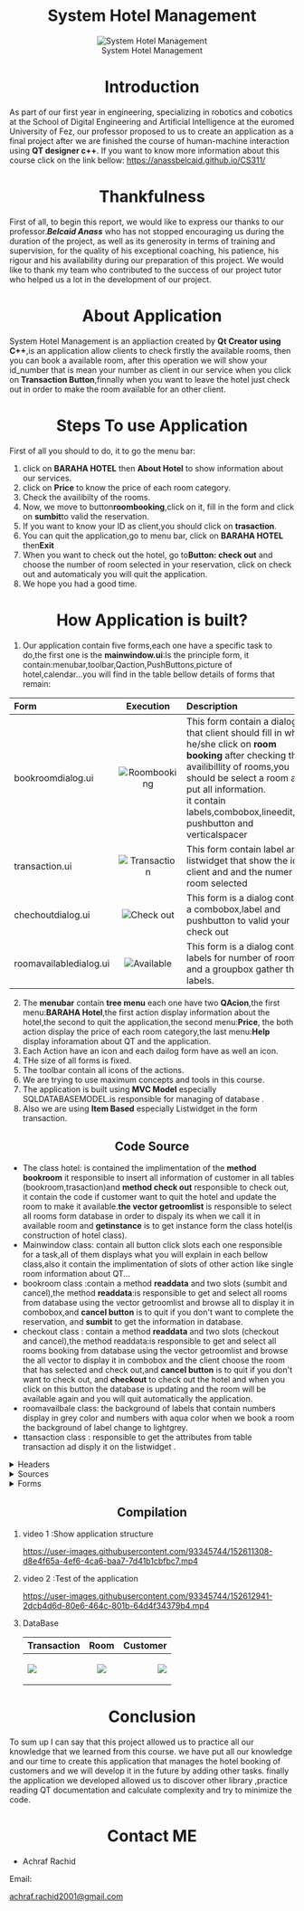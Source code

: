 <h1 align="center">System Hotel Management</h1>
<p align="center"> <img src="mainwindow.png" title="System Hotel Management "><br>System Hotel Management</p>


<h1 align="center">Introduction</h1>

As part of our first year in engineering, specializing in robotics and cobotics at the School of Digital Engineering and Artificial Intelligence at the euromed University of Fez, our professor proposed to us to create an application as a final project after we are finished the course of human-machine interaction using **QT designer c++**.
If you want to know more information about this course click on the link bellow:
<https://anassbelcaid.github.io/CS311/>
<h1 align="center">Thankfulness</h1>

First of all, to begin this report, we would like to express our thanks to
our professor.***Belcaid Anass*** who has not stopped encouraging us during the
duration of the project, as well as its generosity in terms of training and supervision,
for the quality of his exceptional coaching, his patience, his rigour and his
availability during our preparation of this project.
We would like to thank my team who contributed to the success of our project
tutor who helped us a lot in the development of our project.

<h1 align="center">About Application</h1>

System Hotel Management is an appliaction created by **Qt Creator using C++**,is an application allow clients to check firstly the available rooms, then you can book a available room, after this operation we will show your id_number that is mean your number as client in our service when you click on **Transaction Button**,finnally when you want to leave the hotel just check out in order to make the room available for an other client.

<h1 align="center">Steps To use Application</h1>

First of all you should to do, it to go the menu bar:
1. click on **BARAHA HOTEL** then **About Hotel** to show information about our services.
2. click on **Price** to know the price of each room category.
3.  Check the availibilty of the rooms.
4.  Now, we move to button**roombooking**,click on it, fill in the form and click on **sumbit**to valid the reservation.
5.  If you want to know your ID as client,you should click on **trasaction**.
6.  You can quit the application,go to menu bar, click on **BARAHA HOTEL** then**Exit** 
7.  When you want to check out the hotel, go to**Button: check out** and choose the number of room selected in your reservation, click on check out and automaticaly you will quit the application.
8.  We hope you had a good time. 



<h1 align="center">How Application is built?</h1>

1. Our application contain five forms,each one have a specific task to do,the first one is the **mainwindow.ui**:Is the principle form, it contain:menubar,toolbar,Qaction,PushButtons,picture of hotel,calendar...you will find in the table bellow details of forms that remain:

| Form        | Execution   | Description   |
| :---        |    :----:   | :---          |
| bookroomdialog.ui      | <p> <img src="roombook.png" title="Roombooking"></p>       | This form contain a dialog that client should fill in when he/she click on **room booking** after checking the availibillity of rooms,you should be select a room and put all information.<br>it contain labels,combobox,lineedit,two pushbutton and verticalspacer   |
| transaction.ui   | <p> <img src="transaction.png" title="Transaction"></p>        | This form contain label and a listwidget that show the id of client and and the numer of room selected       |
| chechoutdialog.ui   | <p> <img src="chechout.png" title="Check out"></p>          | This form is a dialog contain a combobox,label and pushbutton to valid your check out      |
| roomavailabledialog.ui   | <p> <img src="available.png" title="Available"></p>          | This form is a dialog contain labels for number of rooms and a groupbox gather this labels.        |


2. The **menubar** contain **tree menu** each one have two **QAcion**,the first menu:**BARAHA Hotel**,the first action display information about the hotel,the second to quit the application,the second menu:**Price**, the both action display the price of each room category,the last menu:**Help** display inforamation about QT and the application.
3. Each Action have an icon and each dailog form have as well an icon.
4. THe size of all forms is fixed.
5. The toolbar contain all icons of the actions.
6. We are trying to use maximum concepts and tools in this course.
7. The application is built using **MVC Model** especially SQLDATABASEMODEL.is responsible for managing of database .
8. Also we are using **Item Based** especially Listwidget in the form transaction.



<h2 align="center">Code Source</h2>

* The class hotel: is contained the implimentation of the **method bookroom** it responsible to insert all information of customer in all tables (bookroom,trasaction)and **method check out** responsible to check out, it contain the code if customer want to quit the hotel and update the room to make it available.**the vector getroomlist** is responsible to select  all rooms form database in order to dispaly its when we call it in available room and **getinstance** is to get instance form the class hotel(is construction of hotel class).
* Mainwindow class: contain all button click slots each one responsible for a task,all of them displays what you will explain in each bellow class,also it contain the implimentation of slots of other action like single room information about QT... 
* bookroom class :contain a method **readdata** and two slots (sumbit and cancel),the method **readdata**:is responsible to get and select all rooms from database using the vector getroomlist and browse all to display it in combobox,and **cancel button** is to quit if you don't want to complete the reservation, and **sumbit** to get the information in database.
* checkout class : contain a method **readdata** and two slots (checkout and cancel),the method readdata:is responsible to get and select all rooms booking from database using the vector getroomlist and browse the all vector to display it in combobox and the client choose the room that has selected and check out,and **cancel button** is to quit if you don't want to check out, and **checkout** to check out the hotel and when you click on this button the database is updating and the room will be available again and you will quit automatically the application. 
* roomavailbale class: the background of labels that contain numbers display in grey color and numbers with aqua color when we book a room the background of label change to lightgrey.
* ttansaction class : responsible to get the attributes from table transaction ad disply it on the listwidget .
<details>
<summary>Headers</summary>
<br>
 
<details>
<summary>bookroomdialog.h</summary>
<br>
 
```
#ifndef BOOKROOMDIALOG_H
#define BOOKROOMDIALOG_H
#include <QDialog>
#include <QtDebug>
#include <QSqlDatabase>
#include <QSqlDriver>
#include <QSqlError>
#include <QSqlQuery>
#include <QFile>
#include <vector>
#include <QMessageBox>

#include "hotel.h"

namespace Ui {
class BookRoomDialog;
}

class BookRoomDialog : public QDialog
{
    Q_OBJECT

public:
    explicit BookRoomDialog(QWidget *parent = nullptr);
    ~BookRoomDialog();
    void readData();

    QString getname()const;
    int combobox()const;
    QString getaddres()const;
    QString getphone()const; 

private slots:
    void on_btnCancel_clicked();
    void on_btnSubmit_clicked();

private:
    Ui::BookRoomDialog *ui;

};

#endif // BOOKROOMDIALOG_H

```
</details>

<details>
<summary>checkoutdialog.h</summary>
<br>
 
```
#ifndef CHECKOUTDIALOG_H
#define CHECKOUTDIALOG_H

#include <QDialog>
#include <QDebug>
#include <QSqlQuery>
#include <QFile>
#include <QSqlDatabase>
#include <QSqlError>
#include <hotel.h>
#include <QMessageBox>

namespace Ui {
class CheckOutDialog;
}

class CheckOutDialog : public QDialog
{
    Q_OBJECT

public:
    explicit CheckOutDialog(QWidget *parent = nullptr);
    ~CheckOutDialog();
    void readData();
    //int box()const;


private slots:
    void on_btnCancel_clicked();
    void on_btnCheckout_clicked();
private:
    Ui::CheckOutDialog *ui;
};

#endif // CHECKOUTDIALOG_H
 
```
</details>
  
  
<details>
<summary>roomavailabledailog.h></summary>
<br>
 
```
#ifndef ROOMAVAILABLEWINDOW_H
#define ROOMAVAILABLEWINDOW_H
#include <QDialog>
#include <QDebug>
#include <hotel.h>

namespace Ui {
class RoomAvailableDialog;
}

class RoomAvailableDialog : public QDialog
{
    Q_OBJECT

public:
    explicit RoomAvailableDialog(QWidget *parent = nullptr);
    ~RoomAvailableDialog();
    void readData();

    QString groupBox()const;
private slots:
    void on_pushButton_clicked();

private:
    Ui::RoomAvailableDialog *ui;
};
#endif // ROOMAVAILABLEWINDOW_H
 
```
</details> 
  
<details>
<summary>transaction.h</summary>
<br>
 
```
#ifndef TRANSACTION_H
#define TRANSACTION_H
#include <QSqlDatabase>
#include <QSqlDriver>
#include <QSqlError>
#include <QSqlQuery>
#include <QFile>
#include <QDebug>
#include <QSqlTableModel>
#include <QDialog>

namespace Ui {
class transaction;
}

class transaction : public QDialog
{
    Q_OBJECT

public:
    explicit transaction(QWidget *parent = nullptr);
    void readData();
    ~transaction();

private:
    Ui::transaction *ui;
};
#endif // TRANSACTION_H
 
```
</details> 
  
  
<details>
<summary>hotel.h</summary>
<br>
 
```
#ifndef HOTEL_H
#define HOTEL_H

#include <QDialog>
#include <QDebug>
#include <QSqlQuery>
#include <QFile>
#include <QSqlDatabase>
#include <QSqlError>
#include<vector>

class Hotel
{
private:
    Hotel(){}
    Hotel(Hotel const &){}
    static Hotel * instance;
    void updateHotelData(int room); //update DB & Vector

public:
    int BookRoom(int roomno, QString name, QString contactno, QString govid, QString address);
    int CheckOut(int roomno);
    std::vector<int> RoomAvailability();
    std::vector<int> getRoomList(QString);  //return vector
    static Hotel* getInstance();

};

#endif // HOTEL_H
 
```
</details> 
  
<details>
<summary>mainwindow.h</summary>
<br>
 
```
#ifndef MAINWINDOW_H
#define MAINWINDOW_H

#include <QMainWindow>
#include "bookroomdialog.h"
#include "checkoutdialog.h"
#include "roomavailabledialog.h"
#include "transaction.h"

namespace Ui {
class MainWindow;
}

class MainWindow : public QMainWindow
{
    Q_OBJECT

private:
    RoomAvailableDialog * ptrRoomAvailableDlg;
    CheckOutDialog * ptrCheckOutDlg;
    BookRoomDialog * ptrRoomBookingDlg;
    transaction * ptrTransaction;

public:
    explicit MainWindow(QWidget *parent = nullptr);
    ~MainWindow();

private slots:
    void on_btnRoomBooking_clicked();
    void on_btnRoomCheckout_clicked();
    void on_btnCheckAvailability_clicked();
    void on_bntTransaction_clicked();
    void on_actionAbout_Application_triggered();

    void on_actionAbout_QT_triggered();

    void on_actionInformation_BARAHA_Hotel_triggered();

    void on_actionExit_triggered();

    void on_actionSingle_room_triggered();

    void on_actionDouble_room_triggered();

private:
    Ui::MainWindow *ui;
};

#endif // MAINWINDOW_H
 
```
</details> 
  
</details>

<details>
<summary>Sources</summary>
<br>
 
<details>
<summary>bookroomdialog.cpp</summary>
<br>
 
```
#include "bookroomdialog.h"
#include "ui_bookroomdialog.h"

BookRoomDialog::BookRoomDialog(QWidget *parent) :
    QDialog(parent),
    ui(new Ui::BookRoomDialog)
{
    ui->setupUi(this);
    this->setWindowTitle("Booking a room");
    this->setFixedSize(500,500);
    this->setWindowIcon(QIcon(":/booking_room.jpg"));

}

void BookRoomDialog:: readData()
{
    qDebug()<<"BookRoomDialog:readData";
    std::vector<int>rooms = Hotel::getInstance()->getRoomList("y");
    this->ui->cmbRoomList->clear();

    for(std::vector<int>::iterator it = rooms.begin(); it!=rooms.end(); it++ )
    {
        this->ui->cmbRoomList->addItem(QString::number(*it));
    }
}

BookRoomDialog::~BookRoomDialog()
{
    delete ui;
}

void BookRoomDialog::on_btnCancel_clicked()
{
    this->hide();
}

void BookRoomDialog::on_btnSubmit_clicked()
{
    //call hotel's book room
    int  roomno = ui->cmbRoomList->currentText().toInt();
    QString name = ui->txtName->text();
    QString contactno = ui->txtContactNumber->text();
    QString address = ui->txtAddress->toPlainText();
    QString govtid = ui->txtIdProof->text();


  //  query.prepare("insert into cppbuzz_customer (name, mobileno, govtid, address) values ('" + name + "','" + contactno + "','" + govtid + "','" + address + "')");


    if(roomno < 1)
    {
            QMessageBox::information(
            this,
            tr("Warning!"),
            tr("We are sold out. No room is available") );
            return;
     }

    int ret = Hotel::getInstance()->BookRoom(roomno, name, contactno, govtid, address);

    QString msg = "";
    ret==0?msg="Success!":"Failure!";

    this->hide();

    if(ret == 0)
    {
        QMessageBox::information(
        this,
        tr("Success!"),
        tr("Room has been booked! Please ask for Govt. Id from customer") );
    }
}

//QString BookRoomDialog::getname() const{
//    return ui->txtName->text();

//}

//QString BookRoomDialog::getphone() const{
//    return ui->txtContactNumber->text();


//}

//int BookRoomDialog::combobox() const{
//    return ui->cmbRoomList->currentText().toInt();


//}
//QString BookRoomDialog::getaddres() const{
//    return ui->txtAddress->toPlainText();

//}
 
```
</details>

  
<details>
<summary>checkoutdialog.cpp</summary>
<br>
 
```
#include "checkoutdialog.h"
#include "ui_checkoutdialog.h"
#include "QDebug"

CheckOutDialog::CheckOutDialog(QWidget *parent) :
    QDialog(parent),
    ui(new Ui::CheckOutDialog)
{
    ui->setupUi(this);
    this->setWindowTitle("Check out");
    this->setFixedSize(300,300);
    this->setWindowIcon(QIcon(":/check-out.jpg"));
    qDebug()<<"in constructor of CheckOutDialog";
}



void CheckOutDialog::readData()
{
    std::vector<int>rooms = Hotel::getInstance()->getRoomList("n");
    this->ui->comboBox->clear();

    char flag = 0;
    for(std::vector<int>::iterator it = rooms.begin(); it!=rooms.end(); it++ )
    {
        this->ui->comboBox->addItem(QString::number(*it));
        flag = 1;
    }

    if(flag==1) this->ui->btnCheckout->setEnabled(true);

}
CheckOutDialog::~CheckOutDialog()
{
    delete ui;
}

void CheckOutDialog::on_btnCancel_clicked()
{
    this->show();
}

void CheckOutDialog::on_btnCheckout_clicked()
{

    //call hotels's checkout
    int  roomno = ui->comboBox->currentText().toInt();

    if(roomno < 1)
    {
            QMessageBox::information(
            this,
            tr("Warning!"),
            tr("No room to Check out") );
            return;
     }
    int ret = Hotel::getInstance()->CheckOut(roomno);

    QString msg = "";
    ret==0?msg="Success!":"Failure!";

    this->hide();

    if(ret == 0)
    {
        QMessageBox::information(
        this,
        tr("Success!"),
        tr("Room has been Check-out! Say thank you to Customer") );
    }
}


//int CheckOutDialog::box() const{
//    return ui->comboBox->currentText().toInt();

//}
 
```
</details>
  
<details>
<summary>roomavailabledialog.cpp</summary>
<br>
 
```
#include "roomavailabledialog.h"
#include "ui_roomavailabledialog.h"
#include <QDebug>

RoomAvailableDialog::RoomAvailableDialog(QWidget *parent) :
    QDialog(parent),
    ui(new Ui::RoomAvailableDialog)
{
    ui->setupUi(this);
    this->setFixedSize(380,200);
    this->setWindowTitle("Available room");
    qDebug()<<"In RoomAvailableDialog()";
    //this->setWindowIcon(QIcon(":/available.jpg"));


}

void RoomAvailableDialog::readData()
{
    qDebug()<<"in readData()";

    std::vector<int>rooms = Hotel::getInstance()->getRoomList("y");
    ui->lblinfo->setStyleSheet("QLabel { background-color : grey; color : aqua; }");

    std::vector<int>temprooms =  {101, 102, 103, 104, 105, 201, 202, 203, 204, 205};

    //set default color to all
    for(std::vector<int>::iterator it = temprooms.begin(); it!=temprooms.end(); it++ )
    {
        //Put logic to change color of Labels
        QString lblname = "lbl" + QString::number(*it);
        QLabel * ptr = this->findChild<QLabel*>(lblname);

        if(ptr)
        {
            ptr->setStyleSheet("QLabel { background-color : lightgrey; color : aqua; }");
        }

    }

    for(std::vector<int>::iterator it = rooms.begin(); it!=rooms.end(); it++ )
    {
        //Put logic to change color of Labels
        QString lblname = "lbl" + QString::number(*it);
        QLabel * ptr = this->findChild<QLabel*>(lblname);

        if(ptr)
        {
            //pLabel->setStyleSheet("QLabel { background-color : red; color : blue; }");

            ptr->setStyleSheet("QLabel { background-color : grey; color : aqua; }");
        }

    }
}

RoomAvailableDialog::~RoomAvailableDialog()
{
    qDebug()<<"Deleting RoomAvailableDialog";
    delete ui;
}

QString RoomAvailableDialog::groupBox()const{
        return ui->lbl101->text();
        return ui->lbl102->text();
        return ui->lbl103->text();
        return ui->lbl104->text();
        return ui->lbl105->text();
        return ui->lbl201->text();
        return ui->lbl202->text();
        return ui->lbl203->text();
        return ui->lbl204->text();
        return ui->lbl205->text();



}
void RoomAvailableDialog::on_pushButton_clicked()
{
    this->hide();
}
  
```
</details> 
  
<details>
<summary>transaction.cpp</summary>
<br>
 
```
#include "transaction.h"
#include "ui_transaction.h"

transaction::transaction(QWidget *parent) :
    QDialog(parent),
    ui(new Ui::transaction)
{
    ui->setupUi(this);
    this->setFixedSize(320,180);
    this->setWindowTitle("Transaction ");
   this->setWindowIcon(QIcon(":/transaction-icon.jpg"));

}
void transaction::readData()
{
    QSqlDatabase Database = QSqlDatabase::addDatabase("QSQLITE");
    Database.setDatabaseName("C:\\Users\\Hsaine\\Desktop\\Hotel_Management_in_QT (1)\\Hotel_Management_in_QT (1)\\data");
    if(QFile::exists("C:\\Users\\Hsaine\\Desktop\\Hotel_Management_in_QT (1)\\Hotel_Management_in_QT (1)\\data"))
        qDebug() << "DB file exist";
    else
       qDebug() << "DB file doesn't exists";

    if (!Database.open())
        qDebug() << Database.lastError().text();
    else
        qDebug() << "Database loaded successfull!";

    QSqlQuery query(Database);
    query.prepare("select * from cppbuzz_transaction");

    if(!query.exec())
        qDebug() << query.lastError().text() << query.lastQuery();
    else
        qDebug() << "Update was successful "<< query.lastQuery();


     while(query.next())
     {

         this->ui->lstWidget->addItem(query.value(0).toString() +"************************"+ query.value(1).toString() +"****************"+ query.value(2).toString());
         qDebug() << query.value(0).toString() << " " << query.value(1).toString() << query.value(2).toString();
     }

     Database.close();
}
transaction::~transaction()
{
    delete ui;
}
  
```
</details>  
  
<details>
<summary>hotel.cpp</summary>
<br>
 
```
#include "hotel.h"
#include "QDebug"
#include<QMessageBox>
#include <checkoutdialog.h>

Hotel* Hotel::instance = nullptr;
int Hotel::CheckOut(int roomno)
{
    qDebug()<<"in CheckOut for room no : " << roomno;
    //**** update DB **********

    QSqlDatabase Database = QSqlDatabase::addDatabase("QSQLITE");
    Database.setDatabaseName("C:\\Users\\Hsaine\\Desktop\\Hotel_Management_in_QT (1)\\Hotel_Management_in_QT (1)\\data");
    if(QFile::exists("C:\\Users\\Hsaine\\Desktop\\Hotel_Management_in_QT (1)\\Hotel_Management_in_QT (1)\\data"))
        qDebug() << "DB file exist";
    else
       qDebug() << "DB file doesn't exists";

    if (!Database.open())
        qDebug() << Database.lastError().text();
    else
        qDebug() << "Database loaded successfull!";

    QSqlQuery query(Database);
    query.prepare("update cppbuzz_room set available ='y' where number='" +QString::number(roomno)+ "'");

    if(!query.exec())
        qDebug() << query.lastError().text() << query.lastQuery();
    else
        qDebug() << "Update was successful "<< query.lastQuery();


    Database.close();
    //getRoomList();
    CheckOut(roomno);
    return 0;
}

int Hotel::BookRoom(int roomno, QString name, QString contactno, QString govtid, QString address)
{
    qDebug() << "in BookRoom for room no : "<< roomno;

    //**** update DB **********


    QSqlDatabase Database = QSqlDatabase::addDatabase("QSQLITE");
    Database.setDatabaseName("C:\\Users\\Hsaine\\Desktop\\Hotel_Management_in_QT (1)\\Hotel_Management_in_QT (1)\\data");
    if(QFile::exists("C:\\Users\\Hsaine\\Desktop\\Hotel_Management_in_QT (1)\\Hotel_Management_in_QT (1)\\data"))
        qDebug() << "DB file exist";
    else
       qDebug() << "DB file doesn't exists";

    if (!Database.open())
        qDebug() << Database.lastError().text();
    else
        qDebug() << "Database loaded successfull!";

   QSqlQuery query(Database);
 //query.prepare("insert into cppbuzz_room (number) values ('"+QString::number(roomno)+ "')");

    if(!query.exec())
        qDebug() << query.lastError().text() << query.lastQuery();
    //prepare hotel room query
    query.prepare("update cppbuzz_room set available ='n' where number='" +QString::number(roomno)+ "'");
    if(!query.exec())
        qDebug() << query.lastError().text() << query.lastQuery();
    else
        qDebug() << "Update was successful "<< query.lastQuery();

    //prepare customer query
    query.clear();
    query.prepare("insert into cppbuzz_customer (name, mobileno, govtid, address) values ('" + name + "','" + contactno + "','" + govtid + "','" + address + "')");
    QString customer_id;
    if(!query.exec())
        qDebug() << query.lastError().text() << query.lastQuery();
    else
    {
        qDebug() << "Update was successful "<< query.lastQuery();
        customer_id = query.lastInsertId().toString();
        qDebug() <<"Last Inserted Id is  : "<< customer_id;
    }

    //prepare transaction query
    query.clear();
    query.prepare("insert into cppbuzz_transaction (room, customer_id) values ('" + QString::number(roomno) + "','" + customer_id + "')");
    if(!query.exec())
        qDebug() << query.lastError().text() << query.lastQuery();
    else
    {
        qDebug() <<"Update was successful "<< query.lastQuery();
        qDebug() <<"Last Inserted Id is  : "<<query.lastInsertId().toString();
    }




    Database.close();
    //getRoomList();
    return 0;
}

std::vector<int> Hotel::getRoomList(QString flag = "y")
{
        std::vector<int> rooms;
        //if(availableRooms.empty())
        QSqlDatabase Database = QSqlDatabase::addDatabase("QSQLITE");
        Database.setDatabaseName("C:\\Users\\Hsaine\\Desktop\\Hotel_Management_in_QT (1)\\Hotel_Management_in_QT (1)\\data");
        if(QFile::exists("C:\\Users\\Hsaine\\Desktop\\Hotel_Management_in_QT (1)\\Hotel_Management_in_QT (1)\\data"))
            qDebug() << "DB file exist";
        else
           qDebug() << "DB file doesn't exists";

        if (!Database.open())
            qDebug() << Database.lastError().text();
        else
            qDebug() << "Database loaded successfull!";

        QSqlQuery query(Database);
        query.prepare("select number from cppbuzz_room where available = '" + flag + "'");

        if(!query.exec())
            qDebug() << query.lastError().text() << query.lastQuery();
        else
            qDebug() << "Fetch was successful";

        while(query.next())
        {
            QString record = query.value(0).toString();
            rooms.push_back(record.toInt());
            qDebug()<<"Line is : "<<record;
        }

        Database.close();
        return rooms;
}

Hotel *Hotel::getInstance()
{
    if(instance == nullptr)
        instance = new Hotel();
    return instance;
}
  
```
</details>  
  
  
<details>
<summary>mainwindow.cpp</summary>
<br>
 
```
#include "mainwindow.h"
#include "ui_mainwindow.h"
#include<QDebug>

MainWindow::MainWindow(QWidget *parent) :
    QMainWindow(parent),
    ui(new Ui::MainWindow)
{
    ui->setupUi(this);
    this->setFixedSize(1000,1000);

    ptrRoomAvailableDlg = new RoomAvailableDialog(this);
    ptrCheckOutDlg = new CheckOutDialog(this);
    ptrRoomBookingDlg = new BookRoomDialog(this);
    ptrTransaction = new transaction(this);

    QPixmap pm(":/booking.jfif"); // <- path to image file
    ui->imgLabel->setPixmap(pm);
    ui->imgLabel->setScaledContents(true);
    this->setWindowTitle("Booking Hotel");   //title of the application
    this->setWindowIcon(QIcon(":/booking.jfif"));
}

MainWindow::~MainWindow()
{
    qDebug()<<"MainWindow: Deleting";
    delete ui;
    delete ptrRoomBookingDlg;
    delete ptrCheckOutDlg;
    delete ptrRoomAvailableDlg;
    delete ptrTransaction;
}

void MainWindow::on_btnRoomBooking_clicked()
{
    //create the dialog
//    BookRoomDialog D;
//    D.setModal(false);
//    //exécuter le dialogue
//    auto reply = D.exec();


//        if(reply == BookRoomDialog::Accepted)

    qDebug() <<this->metaObject()->className()<< ": In Room Booking";
    ptrRoomBookingDlg->readData();
    ptrRoomBookingDlg->show();

    if(ptrRoomBookingDlg->isVisible())
        qDebug()<<"New Window is visible";
    else
        qDebug()<<"New Window is not visible";
   // BookRoom();
}

void MainWindow::on_btnRoomCheckout_clicked()
{
    //create the dialog
//    CheckOutDialog D1;
//    D1.setModal(false);
//    auto reply1 = D1.exec();


//        if(reply1 == CheckOutDialog::Accepted)

    qDebug() <<this->metaObject()->className()<< ": In Room Checkout";
    ptrCheckOutDlg->readData();
    ptrCheckOutDlg->show();
}

void MainWindow::on_btnCheckAvailability_clicked()
{

    //create the dialog
//    RoomAvailableDialog D2;
//    D2.setModal(false);
//    auto reply2 = D2.exec();


//        if(reply2 == RoomAvailableDialog::Accepted)

    qDebug() <<this->metaObject()->className()<< ": In Check Availability";
    ptrRoomAvailableDlg->readData();
    ptrRoomAvailableDlg->show();
}

void MainWindow::on_bntTransaction_clicked()
{
    ptrTransaction->readData();
    ptrTransaction->show();
}

void MainWindow::on_actionAbout_Application_triggered()
{
    QMessageBox::about(this, "About Application","System Hotel Management is an appliaction "
"created by Qt Creator using C++,"
"is an application allow clients to"
" check the available of rooms "
"then you can book a room available,"
"after this operation we will show your"
" id_number that is mean your number as client in our service "
"when you click on Transaction Button,finnally when you want to "
"leave the hotel just check out for make the room available for other client.");
}


void MainWindow::on_actionAbout_QT_triggered()
{
    QMessageBox::aboutQt(this, "About QT");

}


void MainWindow::on_actionInformation_BARAHA_Hotel_triggered()
{
    QMessageBox::about(this, "About BARAHA HOTEL","Welcome to BARAHA HOTEL Is Hotel 3 Stars,the rooms from 101 to "
"105 are single rooms and the rooms from 201 to 205  are double.");

}


void MainWindow::on_actionExit_triggered()
{
    auto reply =QMessageBox::question(this,"Exit","Do you really want to quit our interface!");
    if(reply==QMessageBox::Yes){
        qApp->exit();
    }
}


void MainWindow::on_actionSingle_room_triggered()
{

    QMessageBox::about(this, "Single Room","2000$");
}


void MainWindow::on_actionDouble_room_triggered()
{
    QMessageBox::about(this, "Double Room","1500$");

}

 
    
```
</details>   
  
 
<details>
<summary>main.cpp</summary>
<br>
 
```
#include "mainwindow.h"
#include <QApplication>

int main(int argc, char *argv[])
{
    QApplication a(argc, argv);
    MainWindow w;
    w.show();
    return a.exec();
}
 
```
</details>    
  
</details>


<details>
<summary>Forms</summary>
<br>

<details>
<summary>bookroomdailog.ui</summary>
<br>
 
```
  
<?xml version="1.0" encoding="UTF-8"?>
<ui version="4.0">
 <class>BookRoomDialog</class>
 <widget class="QDialog" name="BookRoomDialog">
  <property name="windowModality">
   <enum>Qt::WindowModal</enum>
  </property>
  <property name="geometry">
   <rect>
    <x>0</x>
    <y>0</y>
    <width>783</width>
    <height>454</height>
   </rect>
  </property>
  <property name="windowTitle">
   <string>Booka a Room</string>
  </property>
  <widget class="QWidget" name="layoutWidget">
   <property name="geometry">
    <rect>
     <x>50</x>
     <y>30</y>
     <width>352</width>
     <height>376</height>
    </rect>
   </property>
   <layout class="QGridLayout" name="gridLayout">
    <item row="0" column="0">
     <widget class="QLabel" name="label">
      <property name="font">
       <font>
        <pointsize>12</pointsize>
       </font>
      </property>
      <property name="text">
       <string>Select Room</string>
      </property>
     </widget>
    </item>
    <item row="0" column="1">
     <widget class="QComboBox" name="cmbRoomList">
      <item>
       <property name="text">
        <string>101</string>
       </property>
      </item>
      <item>
       <property name="text">
        <string>102</string>
       </property>
      </item>
      <item>
       <property name="text">
        <string>103</string>
       </property>
      </item>
      <item>
       <property name="text">
        <string>104</string>
       </property>
      </item>
      <item>
       <property name="text">
        <string>105</string>
       </property>
      </item>
      <item>
       <property name="text">
        <string>201</string>
       </property>
      </item>
      <item>
       <property name="text">
        <string>202</string>
       </property>
      </item>
      <item>
       <property name="text">
        <string>203</string>
       </property>
      </item>
      <item>
       <property name="text">
        <string>204</string>
       </property>
      </item>
      <item>
       <property name="text">
        <string>205</string>
       </property>
      </item>
     </widget>
    </item>
    <item row="1" column="0">
     <widget class="QLabel" name="label_2">
      <property name="font">
       <font>
        <pointsize>12</pointsize>
       </font>
      </property>
      <property name="text">
       <string>Name</string>
      </property>
     </widget>
    </item>
    <item row="1" column="1">
     <widget class="QLineEdit" name="txtName"/>
    </item>
    <item row="2" column="0">
     <widget class="QLabel" name="label_3">
      <property name="font">
       <font>
        <pointsize>12</pointsize>
       </font>
      </property>
      <property name="text">
       <string>Contact No</string>
      </property>
     </widget>
    </item>
    <item row="2" column="1">
     <widget class="QLineEdit" name="txtContactNumber"/>
    </item>
    <item row="3" column="0">
     <widget class="QLabel" name="label_5">
      <property name="font">
       <font>
        <pointsize>12</pointsize>
       </font>
      </property>
      <property name="text">
       <string>Id Proof</string>
      </property>
     </widget>
    </item>
    <item row="3" column="1">
     <widget class="QLineEdit" name="txtIdProof"/>
    </item>
    <item row="4" column="0">
     <widget class="QLabel" name="label_4">
      <property name="font">
       <font>
        <pointsize>12</pointsize>
       </font>
      </property>
      <property name="text">
       <string>Address</string>
      </property>
     </widget>
    </item>
    <item row="4" column="1">
     <widget class="QTextEdit" name="txtAddress"/>
    </item>
    <item row="5" column="1">
     <spacer name="verticalSpacer">
      <property name="orientation">
       <enum>Qt::Vertical</enum>
      </property>
      <property name="sizeHint" stdset="0">
       <size>
        <width>20</width>
        <height>40</height>
       </size>
      </property>
     </spacer>
    </item>
    <item row="6" column="0" colspan="2">
     <layout class="QHBoxLayout" name="horizontalLayout">
      <item>
       <spacer name="horizontalSpacer">
        <property name="orientation">
         <enum>Qt::Horizontal</enum>
        </property>
        <property name="sizeHint" stdset="0">
         <size>
          <width>40</width>
          <height>20</height>
         </size>
        </property>
       </spacer>
      </item>
      <item>
       <widget class="QPushButton" name="btnCancel">
        <property name="font">
         <font>
          <pointsize>10</pointsize>
         </font>
        </property>
        <property name="text">
         <string>Cancel</string>
        </property>
       </widget>
      </item>
      <item>
       <widget class="QPushButton" name="btnSubmit">
        <property name="font">
         <font>
          <pointsize>10</pointsize>
         </font>
        </property>
        <property name="text">
         <string>Submit</string>
        </property>
       </widget>
      </item>
     </layout>
    </item>
   </layout>
  </widget>
 </widget>
 <resources/>
 <connections>
  <connection>
   <sender>btnSubmit</sender>
   <signal>clicked()</signal>
   <receiver>BookRoomDialog</receiver>
   <slot>accept()</slot>
   <hints>
    <hint type="sourcelabel">
     <x>136</x>
     <y>230</y>
    </hint>
    <hint type="destinationlabel">
     <x>151</x>
     <y>235</y>
    </hint>
   </hints>
  </connection>
  <connection>
   <sender>btnCancel</sender>
   <signal>clicked()</signal>
   <receiver>BookRoomDialog</receiver>
   <slot>reject()</slot>
   <hints>
    <hint type="sourcelabel">
     <x>249</x>
     <y>212</y>
    </hint>
    <hint type="destinationlabel">
     <x>297</x>
     <y>208</y>
    </hint>
   </hints>
  </connection>
 </connections>
</ui>
  
```
</details> 

<details>
<summary>checkoutdailog.ui</summary>
<br>
 
```
 
<?xml version="1.0" encoding="UTF-8"?>
<ui version="4.0">
 <class>CheckOutDialog</class>
 <widget class="QDialog" name="CheckOutDialog">
  <property name="windowModality">
   <enum>Qt::WindowModal</enum>
  </property>
  <property name="geometry">
   <rect>
    <x>0</x>
    <y>0</y>
    <width>320</width>
    <height>128</height>
   </rect>
  </property>
  <property name="windowTitle">
   <string>Check Out</string>
  </property>
  <widget class="QComboBox" name="comboBox">
   <property name="geometry">
    <rect>
     <x>160</x>
     <y>30</y>
     <width>69</width>
     <height>22</height>
    </rect>
   </property>
   <property name="font">
    <font>
     <pointsize>12</pointsize>
    </font>
   </property>
   <item>
    <property name="text">
     <string>101</string>
    </property>
   </item>
  </widget>
  <widget class="QLabel" name="label">
   <property name="geometry">
    <rect>
     <x>60</x>
     <y>30</y>
     <width>91</width>
     <height>21</height>
    </rect>
   </property>
   <property name="font">
    <font>
     <pointsize>12</pointsize>
    </font>
   </property>
   <property name="text">
    <string>Select Room</string>
   </property>
  </widget>
  <widget class="QPushButton" name="btnCheckout">
   <property name="geometry">
    <rect>
     <x>80</x>
     <y>80</y>
     <width>70</width>
     <height>25</height>
    </rect>
   </property>
   <property name="font">
    <font>
     <pointsize>10</pointsize>
    </font>
   </property>
   <property name="text">
    <string>Check Out</string>
   </property>
  </widget>
  <widget class="QPushButton" name="btnCancel">
   <property name="geometry">
    <rect>
     <x>160</x>
     <y>80</y>
     <width>70</width>
     <height>25</height>
    </rect>
   </property>
   <property name="font">
    <font>
     <pointsize>10</pointsize>
    </font>
   </property>
   <property name="text">
    <string>Cancel</string>
   </property>
  </widget>
 </widget>
 <resources/>
 <connections>
  <connection>
   <sender>btnCancel</sender>
   <signal>clicked()</signal>
   <receiver>CheckOutDialog</receiver>
   <slot>reject()</slot>
   <hints>
    <hint type="sourcelabel">
     <x>228</x>
     <y>93</y>
    </hint>
    <hint type="destinationlabel">
     <x>279</x>
     <y>83</y>
    </hint>
   </hints>
  </connection>
 </connections>
</ui>

  
```
</details>  
  
<details>
<summary>roomavailabledialog.ui</summary>
<br>
 
```
<?xml version="1.0" encoding="UTF-8"?>
<ui version="4.0">
 <class>RoomAvailableDialog</class>
 <widget class="QDialog" name="RoomAvailableDialog">
  <property name="windowModality">
   <enum>Qt::WindowModal</enum>
  </property>
  <property name="enabled">
   <bool>false</bool>
  </property>
  <property name="geometry">
   <rect>
    <x>0</x>
    <y>0</y>
    <width>380</width>
    <height>200</height>
   </rect>
  </property>
  <property name="windowTitle">
   <string>Available Rooms</string>
  </property>
  <property name="autoFillBackground">
   <bool>true</bool>
  </property>
  <widget class="QGroupBox" name="groupBox">
   <property name="geometry">
    <rect>
     <x>30</x>
     <y>20</y>
     <width>311</width>
     <height>151</height>
    </rect>
   </property>
   <property name="title">
    <string>Rooms Availability</string>
   </property>
   <widget class="QLabel" name="lbl101">
    <property name="geometry">
     <rect>
      <x>10</x>
      <y>30</y>
      <width>50</width>
      <height>50</height>
     </rect>
    </property>
    <property name="font">
     <font>
      <pointsize>12</pointsize>
      <weight>75</weight>
      <bold>true</bold>
     </font>
    </property>
    <property name="text">
     <string>101</string>
    </property>
    <property name="textFormat">
     <enum>Qt::RichText</enum>
    </property>
    <property name="scaledContents">
     <bool>true</bool>
    </property>
    <property name="alignment">
     <set>Qt::AlignCenter</set>
    </property>
   </widget>
   <widget class="QLabel" name="lbl102">
    <property name="geometry">
     <rect>
      <x>70</x>
      <y>30</y>
      <width>50</width>
      <height>50</height>
     </rect>
    </property>
    <property name="font">
     <font>
      <pointsize>12</pointsize>
      <weight>75</weight>
      <bold>true</bold>
     </font>
    </property>
    <property name="text">
     <string>102</string>
    </property>
    <property name="scaledContents">
     <bool>true</bool>
    </property>
    <property name="alignment">
     <set>Qt::AlignCenter</set>
    </property>
   </widget>
   <widget class="QLabel" name="lbl103">
    <property name="geometry">
     <rect>
      <x>130</x>
      <y>30</y>
      <width>50</width>
      <height>50</height>
     </rect>
    </property>
    <property name="font">
     <font>
      <pointsize>12</pointsize>
      <weight>75</weight>
      <bold>true</bold>
     </font>
    </property>
    <property name="text">
     <string>103</string>
    </property>
    <property name="scaledContents">
     <bool>true</bool>
    </property>
    <property name="alignment">
     <set>Qt::AlignCenter</set>
    </property>
   </widget>
   <widget class="QLabel" name="lbl104">
    <property name="geometry">
     <rect>
      <x>190</x>
      <y>30</y>
      <width>50</width>
      <height>50</height>
     </rect>
    </property>
    <property name="font">
     <font>
      <pointsize>12</pointsize>
      <weight>75</weight>
      <bold>true</bold>
     </font>
    </property>
    <property name="text">
     <string>104</string>
    </property>
    <property name="scaledContents">
     <bool>true</bool>
    </property>
    <property name="alignment">
     <set>Qt::AlignCenter</set>
    </property>
   </widget>
   <widget class="QLabel" name="lbl105">
    <property name="geometry">
     <rect>
      <x>250</x>
      <y>30</y>
      <width>50</width>
      <height>50</height>
     </rect>
    </property>
    <property name="font">
     <font>
      <pointsize>12</pointsize>
      <weight>75</weight>
      <bold>true</bold>
     </font>
    </property>
    <property name="text">
     <string>105</string>
    </property>
    <property name="scaledContents">
     <bool>true</bool>
    </property>
    <property name="alignment">
     <set>Qt::AlignCenter</set>
    </property>
   </widget>
   <widget class="QLabel" name="lbl204">
    <property name="geometry">
     <rect>
      <x>190</x>
      <y>90</y>
      <width>50</width>
      <height>50</height>
     </rect>
    </property>
    <property name="font">
     <font>
      <pointsize>12</pointsize>
      <weight>75</weight>
      <bold>true</bold>
     </font>
    </property>
    <property name="text">
     <string>204</string>
    </property>
    <property name="scaledContents">
     <bool>true</bool>
    </property>
    <property name="alignment">
     <set>Qt::AlignCenter</set>
    </property>
   </widget>
   <widget class="QLabel" name="lbl205">
    <property name="geometry">
     <rect>
      <x>250</x>
      <y>90</y>
      <width>50</width>
      <height>50</height>
     </rect>
    </property>
    <property name="font">
     <font>
      <pointsize>12</pointsize>
      <weight>75</weight>
      <bold>true</bold>
     </font>
    </property>
    <property name="text">
     <string>205</string>
    </property>
    <property name="scaledContents">
     <bool>true</bool>
    </property>
    <property name="alignment">
     <set>Qt::AlignCenter</set>
    </property>
   </widget>
   <widget class="QLabel" name="lbl203">
    <property name="geometry">
     <rect>
      <x>130</x>
      <y>90</y>
      <width>50</width>
      <height>50</height>
     </rect>
    </property>
    <property name="font">
     <font>
      <pointsize>12</pointsize>
      <weight>75</weight>
      <bold>true</bold>
     </font>
    </property>
    <property name="text">
     <string>203</string>
    </property>
    <property name="scaledContents">
     <bool>true</bool>
    </property>
    <property name="alignment">
     <set>Qt::AlignCenter</set>
    </property>
   </widget>
   <widget class="QLabel" name="lbl201">
    <property name="geometry">
     <rect>
      <x>10</x>
      <y>90</y>
      <width>50</width>
      <height>50</height>
     </rect>
    </property>
    <property name="font">
     <font>
      <pointsize>12</pointsize>
      <weight>75</weight>
      <bold>true</bold>
     </font>
    </property>
    <property name="text">
     <string>201</string>
    </property>
    <property name="scaledContents">
     <bool>true</bool>
    </property>
    <property name="alignment">
     <set>Qt::AlignCenter</set>
    </property>
   </widget>
   <widget class="QLabel" name="lbl202">
    <property name="geometry">
     <rect>
      <x>70</x>
      <y>90</y>
      <width>50</width>
      <height>50</height>
     </rect>
    </property>
    <property name="font">
     <font>
      <pointsize>12</pointsize>
      <weight>75</weight>
      <bold>true</bold>
     </font>
    </property>
    <property name="text">
     <string>202</string>
    </property>
    <property name="scaledContents">
     <bool>true</bool>
    </property>
    <property name="alignment">
     <set>Qt::AlignCenter</set>
    </property>
   </widget>
  </widget>
  <widget class="QLabel" name="lblinfo">
   <property name="geometry">
    <rect>
     <x>40</x>
     <y>170</y>
     <width>47</width>
     <height>13</height>
    </rect>
   </property>
   <property name="text">
    <string>Available</string>
   </property>
  </widget>
 </widget>
 <resources/>
 <connections/>
</ui>
 
  
```
</details>   
  
<details>
<summary>transaction.ui</summary>
<br>
 
```
<?xml version="1.0" encoding="UTF-8"?>
<ui version="4.0">
 <class>transaction</class>
 <widget class="QDialog" name="transaction">
  <property name="windowModality">
   <enum>Qt::WindowModal</enum>
  </property>
  <property name="geometry">
   <rect>
    <x>0</x>
    <y>0</y>
    <width>320</width>
    <height>240</height>
   </rect>
  </property>
  <property name="windowTitle">
   <string>Booking Transaction</string>
  </property>
  <widget class="QListWidget" name="lstWidget">
   <property name="geometry">
    <rect>
     <x>10</x>
     <y>40</y>
     <width>301</width>
     <height>111</height>
    </rect>
   </property>
  </widget>
  <widget class="QLabel" name="label">
   <property name="geometry">
    <rect>
     <x>10</x>
     <y>23</y>
     <width>301</width>
     <height>20</height>
    </rect>
   </property>
   <property name="font">
    <font>
     <pointsize>10</pointsize>
     <weight>75</weight>
     <bold>true</bold>
    </font>
   </property>
   <property name="text">
    <string>Transaction Id         Room No         Customer Id         </string>
   </property>
  </widget>
 </widget>
 <resources/>
 <connections/>
</ui>
 
  
```
</details>   
 
<details>
<summary>mainwindow.ui</summary>
<br>
 
```
<?xml version="1.0" encoding="UTF-8"?>
<ui version="4.0">
 <class>MainWindow</class>
 <widget class="QMainWindow" name="MainWindow">
  <property name="geometry">
   <rect>
    <x>0</x>
    <y>0</y>
    <width>864</width>
    <height>547</height>
   </rect>
  </property>
  <property name="font">
   <font>
    <kerning>false</kerning>
   </font>
  </property>
  <property name="windowTitle">
   <string>Hotel Management 1.0</string>
  </property>
  <widget class="QWidget" name="centralWidget">
   <widget class="QLabel" name="imgLabel">
    <property name="geometry">
     <rect>
      <x>80</x>
      <y>120</y>
      <width>371</width>
      <height>231</height>
     </rect>
    </property>
    <property name="text">
     <string/>
    </property>
   </widget>
   <widget class="QWidget" name="layoutWidget_3">
    <property name="geometry">
     <rect>
      <x>30</x>
      <y>20</y>
      <width>676</width>
      <height>61</height>
     </rect>
    </property>
    <layout class="QVBoxLayout" name="verticalLayout">
     <item>
      <widget class="QLabel" name="label_5">
       <property name="font">
        <font>
         <weight>75</weight>
         <italic>true</italic>
         <bold>true</bold>
         <underline>false</underline>
         <kerning>false</kerning>
        </font>
       </property>
       <property name="text">
        <string>Welcome to our hotel booking management system We hope our customers will like our services and have a good time.</string>
       </property>
       <property name="alignment">
        <set>Qt::AlignHCenter|Qt::AlignTop</set>
       </property>
      </widget>
     </item>
     <item>
      <spacer name="verticalSpacer">
       <property name="orientation">
        <enum>Qt::Vertical</enum>
       </property>
       <property name="sizeHint" stdset="0">
        <size>
         <width>20</width>
         <height>40</height>
        </size>
       </property>
      </spacer>
     </item>
    </layout>
   </widget>
   <widget class="QWidget" name="layoutWidget_2">
    <property name="geometry">
     <rect>
      <x>510</x>
      <y>460</y>
      <width>202</width>
      <height>22</height>
     </rect>
    </property>
    <layout class="QHBoxLayout" name="horizontalLayout">
     <item>
      <spacer name="horizontalSpacer">
       <property name="orientation">
        <enum>Qt::Horizontal</enum>
       </property>
       <property name="sizeHint" stdset="0">
        <size>
         <width>40</width>
         <height>20</height>
        </size>
       </property>
      </spacer>
     </item>
     <item>
      <widget class="QLabel" name="label_2">
       <property name="font">
        <font>
         <pointsize>10</pointsize>
         <kerning>false</kerning>
        </font>
       </property>
       <property name="text">
        <string>BY Hsaine_Rachid_Berriane</string>
       </property>
      </widget>
     </item>
    </layout>
   </widget>
   <widget class="QWidget" name="layoutWidget">
    <property name="geometry">
     <rect>
      <x>110</x>
      <y>450</y>
      <width>304</width>
      <height>53</height>
     </rect>
    </property>
    <layout class="QVBoxLayout" name="verticalLayout_2">
     <item>
      <widget class="QLabel" name="label_3">
       <property name="font">
        <font>
         <weight>75</weight>
         <bold>true</bold>
         <kerning>false</kerning>
        </font>
       </property>
       <property name="text">
        <string>Adress : city center opposite with the stock exchange</string>
       </property>
      </widget>
     </item>
     <item>
      <widget class="QLabel" name="label_4">
       <property name="font">
        <font>
         <weight>75</weight>
         <bold>true</bold>
         <kerning>false</kerning>
        </font>
       </property>
       <property name="text">
        <string>Tel : 05 35 30 32 30</string>
       </property>
      </widget>
     </item>
    </layout>
   </widget>
   <widget class="QCalendarWidget" name="calendarWidget">
    <property name="geometry">
     <rect>
      <x>520</x>
      <y>100</y>
      <width>312</width>
      <height>183</height>
     </rect>
    </property>
   </widget>
   <widget class="QWidget" name="layoutWidget">
    <property name="geometry">
     <rect>
      <x>540</x>
      <y>300</y>
      <width>252</width>
      <height>62</height>
     </rect>
    </property>
    <layout class="QGridLayout" name="gridLayout">
     <item row="0" column="0">
      <widget class="QPushButton" name="btnCheckAvailability">
       <property name="font">
        <font>
         <pointsize>12</pointsize>
         <kerning>false</kerning>
        </font>
       </property>
       <property name="text">
        <string>Check Availability</string>
       </property>
       <property name="autoDefault">
        <bool>true</bool>
       </property>
       <property name="default">
        <bool>true</bool>
       </property>
       <property name="flat">
        <bool>false</bool>
       </property>
      </widget>
     </item>
     <item row="1" column="1">
      <widget class="QPushButton" name="bntTransaction">
       <property name="font">
        <font>
         <pointsize>12</pointsize>
         <kerning>false</kerning>
        </font>
       </property>
       <property name="text">
        <string>Transactions</string>
       </property>
       <property name="autoDefault">
        <bool>true</bool>
       </property>
       <property name="default">
        <bool>true</bool>
       </property>
       <property name="flat">
        <bool>false</bool>
       </property>
      </widget>
     </item>
     <item row="0" column="1">
      <widget class="QPushButton" name="btnRoomBooking">
       <property name="font">
        <font>
         <pointsize>12</pointsize>
         <kerning>false</kerning>
        </font>
       </property>
       <property name="text">
        <string>Room Booking</string>
       </property>
       <property name="autoDefault">
        <bool>true</bool>
       </property>
       <property name="default">
        <bool>true</bool>
       </property>
       <property name="flat">
        <bool>false</bool>
       </property>
      </widget>
     </item>
     <item row="1" column="0">
      <widget class="QPushButton" name="btnRoomCheckout">
       <property name="font">
        <font>
         <pointsize>12</pointsize>
         <kerning>false</kerning>
        </font>
       </property>
       <property name="text">
        <string>Check-Out</string>
       </property>
       <property name="default">
        <bool>true</bool>
       </property>
       <property name="flat">
        <bool>false</bool>
       </property>
      </widget>
     </item>
    </layout>
   </widget>
  </widget>
  <widget class="QMenuBar" name="menuBar">
   <property name="geometry">
    <rect>
     <x>0</x>
     <y>0</y>
     <width>864</width>
     <height>21</height>
    </rect>
   </property>
   <widget class="QMenu" name="menuBARAHA_Hotel">
    <property name="title">
     <string>BARAHA_Hotel</string>
    </property>
    <addaction name="actionInformation_BARAHA_Hotel"/>
    <addaction name="actionExit"/>
   </widget>
   <widget class="QMenu" name="menuPrice">
    <property name="title">
     <string>Price</string>
    </property>
    <addaction name="actionSingle_room"/>
    <addaction name="actionDouble_room"/>
   </widget>
   <widget class="QMenu" name="menuHelp">
    <property name="title">
     <string>Help</string>
    </property>
    <addaction name="actionAbout_Application"/>
    <addaction name="actionAbout_QT"/>
   </widget>
   <addaction name="menuBARAHA_Hotel"/>
   <addaction name="menuPrice"/>
   <addaction name="menuHelp"/>
  </widget>
  <widget class="QToolBar" name="toolBar">
   <property name="windowTitle">
    <string>toolBar</string>
   </property>
   <attribute name="toolBarArea">
    <enum>TopToolBarArea</enum>
   </attribute>
   <attribute name="toolBarBreak">
    <bool>false</bool>
   </attribute>
   <addaction name="actionInformation_BARAHA_Hotel"/>
   <addaction name="actionSingle_room"/>
   <addaction name="actionDouble_room"/>
   <addaction name="separator"/>
   <addaction name="actionAbout_Application"/>
   <addaction name="actionAbout_QT"/>
   <addaction name="separator"/>
   <addaction name="actionExit"/>
  </widget>
  <action name="actionInformation_BARAHA_Hotel">
   <property name="icon">
    <iconset resource="icons.qrc">
     <normaloff>:/h.png</normaloff>:/h.png</iconset>
   </property>
   <property name="text">
    <string>Information_BARAHA Hotel</string>
   </property>
  </action>
  <action name="actionExit">
   <property name="icon">
    <iconset resource="icons.qrc">
     <normaloff>:/exit.jfif</normaloff>:/exit.jfif</iconset>
   </property>
   <property name="text">
    <string>Exit</string>
   </property>
  </action>
  <action name="actionSingle_room">
   <property name="icon">
    <iconset resource="icons.qrc">
     <normaloff>:/single.jfif</normaloff>:/single.jfif</iconset>
   </property>
   <property name="text">
    <string>Single room</string>
   </property>
  </action>
  <action name="actionDouble_room">
   <property name="icon">
    <iconset resource="icons.qrc">
     <normaloff>:/double.jfif</normaloff>:/double.jfif</iconset>
   </property>
   <property name="text">
    <string>Double room</string>
   </property>
  </action>
  <action name="actionAbout_Application">
   <property name="icon">
    <iconset resource="icons.qrc">
     <normaloff>:/app.png</normaloff>:/app.png</iconset>
   </property>
   <property name="text">
    <string>About_Application</string>
   </property>
  </action>
  <action name="actionAbout_QT">
   <property name="icon">
    <iconset resource="icons.qrc">
     <normaloff>:/qt.png</normaloff>:/qt.png</iconset>
   </property>
   <property name="text">
    <string>About QT</string>
   </property>
  </action>
 </widget>
 <layoutdefault spacing="6" margin="11"/>
 <resources>
  <include location="icons.qrc"/>
 </resources>
 <connections/>
</ui>
  
 
```
</details>  
  
</details>

<h2 align="center">Compilation</h2>
 
<ol>
<li>video 1 :Show application structure</li>

 
https://user-images.githubusercontent.com/93345744/152611308-d8e4f65a-4ef6-4ca6-baa7-7d41b1cbfbc7.mp4

<li>video 2 :Test of the application</li>

https://user-images.githubusercontent.com/93345744/152612941-2dcb4d6d-80e6-464c-801b-64d4f34379b4.mp4

<li>DataBase</li>

| Transaction      | Room | Customer     |
| :---        |    :----:   |          ---: |
| <p > <img src="tr.png"><br></p>      | <p > <img src="room.png"><br></p>       | <p > <img src="cust.png"><br></p>  |
 
</ol>



<h1 align="center">Conclusion</h1>

To sum up I can say that this project allowed us to practice all our knowledge that we learned from this course. we have put all our knowledge and our time to create this application that manages the hotel booking of customers and we will develop it in the future by adding other tasks.
finally the application we developed allowed us to discover other library ,practice reading QT documentation and calculate complexity and try to minimize the code.  
  
<h1 align="center">Contact ME </h1>
  

* Achraf Rachid
  
 Email:



 
<achraf.rachid2001@gmail.com>
 
















